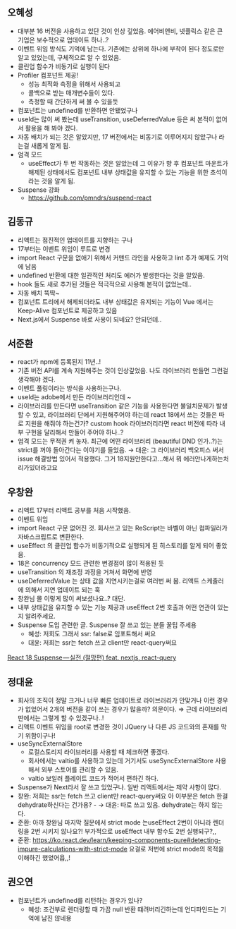 ## 오혜성

- 대부분 16 버전을 사용하고 있단 것이 인상 깊었음. 에어비앤비, 넷플릭스 같은 큰 기업은 보수적으로 업데이트 하나..?
- 이벤트 위임 방식도 기억에 남는다. 기존에는 상위에 하나에 부착이 된다 정도로만 알고 있었는데, 구체적으로 알 수 있었음.
- 클린업 함수가 비동기로 실행이 된다
- Profiler 컴포넌트 제공!
  - 성능 최적화 측정을 위해서 사용되고
  - 콜백으로 받는 매개변수들이 있다.
  - 측정할 때 간단하게 써 볼 수 있을듯
- 컴포넌트는 undefined를 반환하면 안됐었구나
- useId는 많이 써 봤는데 useTransition, useDeferredValue 등은 써 본적이 없어서 활용을 해 봐야 겠다.
- 자동 배치가 되는 것은 알았지만, 17 버전에서는 비동기로 이루어지지 않았구나 라는걸 새롭게 알게 됨.
- 엄격 모드
  - useEffect가 두 번 작동하는 것은 알았는데 그 이유가 향 후 컴포넌트 마운트가 해제된 상태에서도 컴포넌트 내부 상태값을 유지할 수 있는 기능을 위한 초석이라는 것을 알게 됨.
- Suspense 강화
  - https://github.com/pmndrs/suspend-react

## 김동규

- 리액트는 점진적인 업데이트를 지향하는 구나
- 17부터는 이벤트 위임이 루트로 변경
- import React 구문을 없애기 위해서 커맨드 라인을 사용하고 lint 추가 예제도 기억에 남음
- undefined 반환에 대한 일관적인 처리도 에러가 발생한다는 것을 알았음.
- hook 들도 새로 추가된 것들은 적극적으로 사용해 본적이 없었는데..
- 자동 배치 뚝딱~
- 컴포넌트 트리에서 해제되더라도 내부 상태값은 유지되는 기능이 Vue 에서는 Keep-Alive 컴포넌트로 제공하고 있음
- Next.js에서 Suspense 바로 사용이 되네요? 안되던데..

## 서준환

- react가 npm에 등록된지 11년..!
- 기존 버전 API를 계속 지원해주는 것이 인상깊었음. 나도 라이브러리 만들면 그런걸 생각해야 겠다.
- 이벤트 풀링이라는 방식을 사용하는구나.
- useId는 adobe에서 만든 라이브러리인데 ~
- 라이브러리를 만든다면 useTransition 같은 기능을 사용한다면 불일치문제가 발생할 수 있고, 라이브러리 단에서 지원해주어야 하는데 react 18에서 쓰는 것들은 따로 지원을 해줘야 하는건가? custom hook 라이브러리라면 react 버전에 따라 내부 구현을 달리해서 만들어 주어야 하나..?
- 엄격 모드는 무적권 켜 놓자. 최근에 어떤 라이브러리 (beautiful DND 인가..?)는 strict를 꺼야 돌아간다는 이야기를 들었음. → 대운: 그 라이브러리 백오피스 써서 issue 해결방법 있어서 적용했다. 그거 18지원안한다고...해서 뭐 에러안나게하는처리가있더라고요

## 우창완

- 리액트 17부터 리액트 공부를 처음 시작했음.
- 이벤트 위임
- import React 구문 없어진 것. 회사쓰고 있는 ReScript는 바벨이 아닌 컴파일러가 자바스크립트로 변환한다.
- useEffect 의 클린업 함수가 비동기적으로 실행되게 된 히스토리를 알게 되어 좋았음.
- 18은 concurrency 모드 관련한 변경점이 많이 적용된 듯
- useTransition 의 재조정 과정을 거쳐서 화면에 반영
- useDeferredValue 는 상태 값을 지연시키는걸로 여러번 써 봄. 리액트 스케줄러에 의해서 지연 업데이트 되는 훅
- 창완님 몰 이렇게 많이 써보셨나요..? 대단.
- 내부 상태값을 유지할 수 있는 기능 제공과 useEffect 2번 호출과 어떤 연관이 있는지 알려주세요.
- Suspense 도입 관련한 글. Suspense 잘 쓰고 있는 분들 꿀팁 주세용
  - 혜성: 저희도 그래서 ssr: false로 임포트해서 써요
  - 대윤: 저희는 ssr는 fetch 쓰고 client만 react-query써요

[React 18 Suspense — 실전 (절망편) feat. nextjs, react-query](https://baekkyoungjung.medium.com/react-18-suspense-실전-도입기-절망편-a54072a8fffc)

## 정대윤

- 회사의 조직이 정말 크거나 너무 빠른 업데이트로 라이브러리가 안맞거나 이런 경우가 없었어서 2개의 버전을 같이 쓰는 경우가 많을까? 의문이다. ⇒ 근데 라이브러리 딴에서는 그렇게 할 수 있겠구나..!
- 리액트 이벤트 위임을 root로 변경한 것이 JQuery 나 다른 JS 코드와의 혼재를 막기 위함이구나!
- useSyncExternalStore
  - 로컬스토리지 라이브러리를 사용할 때 체크하면 좋겠다.
  - 회사에서는 valtio를 사용하고 있는데 거기서도 useSyncExternalStore 사용해서 외부 스토어를 관리할 수 있음.
  - valtio 보일러 플레이트 코드가 적어서 편하긴 하다.
- Suspense가 Next라서 잘 쓰고 있었구나. 일반 리액트에서는 제약 사항이 많다.
- 창완: 저희는 ssr는 fetch 쓰고 client만 react-query써요
  아 이부분은 fetch 한걸 dehydrate하신다는 건가용? - → 대윤: 따로 쓰고 있음. dehydrate는 하지 않는다.
- 준환: 아까 창완님 마지막 질문에서 strict mode 는useEffect 2번이 아니라 렌더링을 2번 시키지 않나요?! 부가적으로 useEffect 내부 함수도 2번 실행되구?,,
- 준환: https://ko.react.dev/learn/keeping-components-pure#detecting-impure-calculations-with-strict-mode 요걸로 저번에 strict mode의 목적을 이해하긴 했었어욥,,!

## 권오연

- 컴포넌트가 undefined를 리턴하는 경우가 있나?
  - 혜성: 조건부로 렌더링할 때 가끔 null 반환 떄려버리긴하는데 언디파인드는 기억에 남진 않네용

